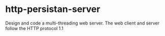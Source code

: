 # http-persistan-server
Design and code a multi-threading web server. The web client and server follow the HTTP protocol 1.1
